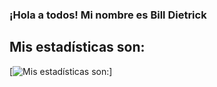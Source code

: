 ### ¡Hola a todos! Mi nombre es Bill Dietrick

## Mis estadísticas son:

[![Mis estadísticas son:](https://github-readme-stats.vercel.app/api?username=DevCodeDark&show_icons=true&theme=dark)]

